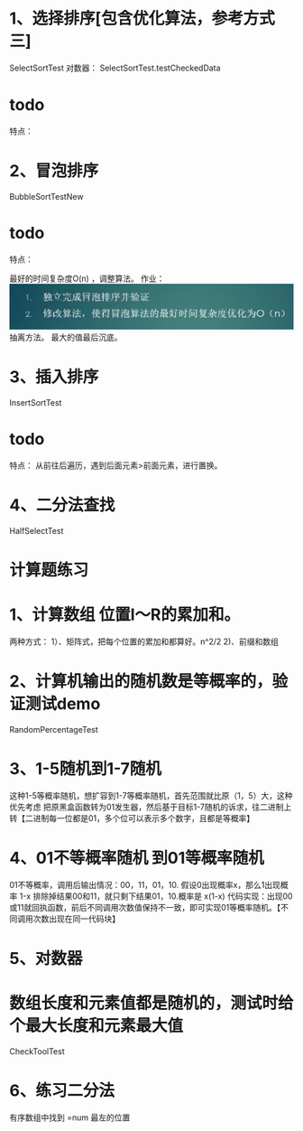 # 1、选择排序[包含优化算法，参考方式三]
SelectSortTest
对数器：
SelectSortTest.testCheckedData

# todo
特点：

# 2、冒泡排序
BubbleSortTestNew

# todo
特点：


最好的时间复杂度O(n) ，调整算法。
作业：
![img.png](img.png)
抽离方法。
最大的值最后沉底。

# 3、插入排序
InsertSortTest
# todo
特点：
从前往后遍历，遇到后面元素>前面元素，进行置换。

# 4、二分法查找
HalfSelectTest




# 计算题练习
# 1、计算数组 位置l～R的累加和。
两种方式：
1）、矩阵式，把每个位置的累加和都算好。n^2/2
2)、前缀和数组

# 2、计算机输出的随机数是等概率的，验证测试demo
RandomPercentageTest
# 3、1-5随机到1-7随机
这种1-5等概率随机，想扩容到1-7等概率随机，首先范围就比原（1，5）大，这种优先考虑
把原黑盒函数转为01发生器，然后基于目标1-7随机的诉求，往二进制上转【二进制每一位都是01，多个位可以表示多个数字，且都是等概率】

# 4、01不等概率随机 到01等概率随机
01不等概率，调用后输出情况：00，11，01，10.
假设0出现概率x，那么1出现概率 1-x
排除掉结果00和11，就只剩下结果01，10.概率是 x(1-x)
代码实现：出现00或11就回执函数，前后不同调用次数值保持不一致，即可实现01等概率随机。【不同调用次数出现在同一代码块】

# 5、对数器
# 数组长度和元素值都是随机的，测试时给个最大长度和元素最大值
CheckToolTest

# 6、练习二分法
有序数组中找到 =num 最左的位置
